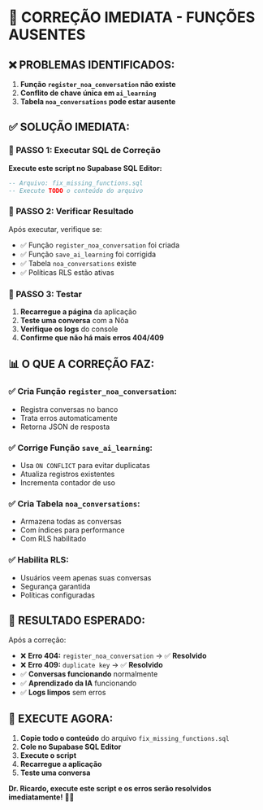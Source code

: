 # 🚨 CORREÇÃO IMEDIATA - FUNÇÕES AUSENTES

## ❌ **PROBLEMAS IDENTIFICADOS:**

1. **Função `register_noa_conversation` não existe**
2. **Conflito de chave única em `ai_learning`**
3. **Tabela `noa_conversations` pode estar ausente**

## ✅ **SOLUÇÃO IMEDIATA:**

### **🔧 PASSO 1: Executar SQL de Correção**

**Execute este script no Supabase SQL Editor:**

```sql
-- Arquivo: fix_missing_functions.sql
-- Execute TODO o conteúdo do arquivo
```

### **🎯 PASSO 2: Verificar Resultado**

Após executar, verifique se:
- ✅ Função `register_noa_conversation` foi criada
- ✅ Função `save_ai_learning` foi corrigida
- ✅ Tabela `noa_conversations` existe
- ✅ Políticas RLS estão ativas

### **🚀 PASSO 3: Testar**

1. **Recarregue a página** da aplicação
2. **Teste uma conversa** com a Nôa
3. **Verifique os logs** do console
4. **Confirme que não há mais erros 404/409**

## 📊 **O QUE A CORREÇÃO FAZ:**

### **✅ Cria Função `register_noa_conversation`:**
- Registra conversas no banco
- Trata erros automaticamente
- Retorna JSON de resposta

### **✅ Corrige Função `save_ai_learning`:**
- Usa `ON CONFLICT` para evitar duplicatas
- Atualiza registros existentes
- Incrementa contador de uso

### **✅ Cria Tabela `noa_conversations`:**
- Armazena todas as conversas
- Com índices para performance
- Com RLS habilitado

### **✅ Habilita RLS:**
- Usuários veem apenas suas conversas
- Segurança garantida
- Políticas configuradas

## 🎯 **RESULTADO ESPERADO:**

Após a correção:
- ❌ **Erro 404:** `register_noa_conversation` → ✅ **Resolvido**
- ❌ **Erro 409:** `duplicate key` → ✅ **Resolvido**
- ✅ **Conversas funcionando** normalmente
- ✅ **Aprendizado da IA** funcionando
- ✅ **Logs limpos** sem erros

## 🚀 **EXECUTE AGORA:**

1. **Copie todo o conteúdo** do arquivo `fix_missing_functions.sql`
2. **Cole no Supabase SQL Editor**
3. **Execute o script**
4. **Recarregue a aplicação**
5. **Teste uma conversa**

**Dr. Ricardo, execute este script e os erros serão resolvidos imediatamente!** 🚀✨
